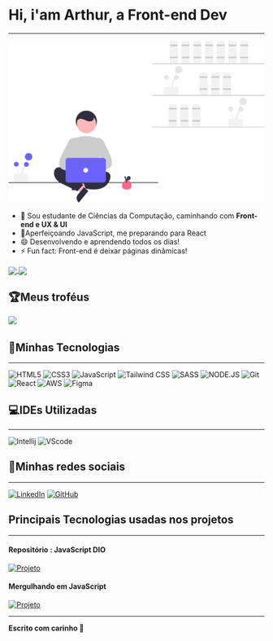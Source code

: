 # Hi, i'am Arthur, a Front-end Dev
---

![MyImage](./undraw_freelancer_re_irh4.svg)

- 🔭 Sou estudante de Ciências da Computação, caminhando com __Front-end e UX & UI__
- 🌱Aperfeiçoando JavaScript, me preparando para React
- 😄 Desenvolvendo e aprendendo todos os dias!
- ⚡ Fun fact: Front-end é deixar páginas dinâmicas!

<a href="https://github.com/Arthur-KF18/github-readme-stats">
  <img height=200 align="center" src="https://github-readme-stats-arthur-kf18.vercel.app/api?username=Arthur-KF18&theme=holi" />
</a>
<a href="https://github.com/Arthur-KF18/convoychat">
  <img height=200 align="center" src="https://github-readme-stats-arthur-kf18.vercel.app/api/top-langs?username=Arthur-KF18&layout=compact&langs_count=8&card_width=320&theme=holi" />
</a>

## 🏆Meus troféus

![](https://github-profile-trophy.vercel.app/?username=Arthur-KF18&theme=nord&no-bg=false&margin-w=4)

## 🚀Minhas Tecnologias

---
![HTML5](https://img.shields.io/badge/HTML5-E34F26?style=for-the-badge&logo=html5&logoColor=white) ![CSS3](https://img.shields.io/badge/CSS3-1572B6?style=for-the-badge&logo=css3&logoColor=white) ![JavaScript](https://img.shields.io/badge/JavaScript-323330?style=for-the-badge&logo=javascript&logoColor=F7DF1E) ![Tailwind CSS](https://img.shields.io/badge/Tailwind_CSS-38B2AC?style=for-the-badge&logo=tailwind-css&logoColor=white) ![SASS](https://img.shields.io/badge/Sass-CC6699?style=for-the-badge&logo=sass&logoColor=white) ![NODE.JS](https://img.shields.io/badge/Node.js-43853D?style=for-the-badge&logo=node.js&logoColor=white) ![Git](https://img.shields.io/badge/Git-E34F26?style=for-the-badge&logo=git&logoColor=white) ![React](https://img.shields.io/badge/React-20232A?style=for-the-badge&logo=react&logoColor=61DAFB) ![AWS](https://img.shields.io/badge/Amazon_AWS-232F3E?style=for-the-badge&logo=amazon-aws&logoColor=white) ![Figma](https://img.shields.io/badge/Figma-e894ff?style=for-the-badge&logo=figma&logoColor=white)

## 💻IDEs Utilizadas

---
![Intellij](https://img.shields.io/badge/IntelliJ_IDEA-000000.svg?style=for-the-badge&logo=intellij-idea&logoColor=white) ![VScode](https://img.shields.io/badge/Visual_Studio_Code-0078D4?style=for-the-badge&logo=visual%20studio%20code&logoColor=white)

## 🧭Minhas redes sociais

---
[![LinkedIn](https://img.shields.io/badge/LinkedIn-0077B5?style=for-the-badge&logo=linkedin&logoColor=white)](https://www.linkedin.com/in/arthurkfelismino/) [![GitHub](https://img.shields.io/badge/GitHub-100000?style=for-the-badge&logo=github&logoColor=white)](https://github.com/Arthur-KF18)

## Principais Tecnologias usadas nos projetos

---

#### Repositório : JavaScript DIO

[![Projeto](https://img.shields.io/github/languages/top/Arthur-KF18/JavaScript-DIO?color=yellow&label=JavaScript&style=for-the-badge)](https://github.com/Arthur-KF18/Projeto-Portfolio-Create-Cloud-Computing)

#### Mergulhando em JavaScript

[![Projeto](https://img.shields.io/github/languages/top/Arthur-KF18/Mergulhando-em-JavaScript?color=blue&label=TypeScript&style=for-the-badge)](https://github.com/Arthur-KF18/Sass-CSS)

---
<b align="center">Escrito com carinho 💙</b>


